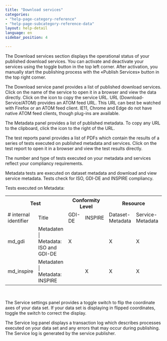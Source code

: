 ```yaml
---
title: "Download services"
categories:
- "help-page-category-reference"
- "help-page-subcategory-reference-data"
layout: help-detail
language: en
sidebar_position: 4

---
```


The Download services section displays the operational status of your published download services. You can activate and deactivate your services using the toggle button in the top left corner. After activation, you manually start the publishing process with the &laquo;Publish Services&raquo; button in the top right corner.

The Download service panel provides a list of published download services. Click on the name of the service to open it in a browser and view the data directly. Click on the <a class="btn btn-default" title="Copy URL"><span class="glyphicon glyphicon-copy"></span></a> icon to copy the service URL. URL (Download-Service/ATOM) provides an ATOM feed URL. This URL can best be watched with Firefox or an ATOM feed client. IE11, Chrome and Edge do not have native ATOM feed clients, though plug-ins are available.

The Metadata panel provides a list of published metadata. To copy any URL to the clipboard, click the
<a class="btn btn-default" title="Copy URL"><span class="glyphicon glyphicon-copy"></span></a>
 icon to the right of the URL.

The test reports panel provides a list of PDFs which contain the results of a series of tests executed on published metadata and services. Click on the test report to open it in a browser and view the test results directly.

The number and type of tests executed on your metadata and services reflect your compliancy requirements.

Metadata tests are executed on dataset metadata and download and view service metadata. Tests check for ISO, GDI-DE and INSPIRE compliancy.

Tests executed on Metadata:

<table>
    <th colspan="2">Test</th>
    <th colspan="2">Conformity Level</th>
    <th colspan="2">Resource</th>
    <th>Comments</th>
  <tr>
    <td># internal identifier</td>
    <td>Title</td>
    <td>GDI-DE</td>
    <td>INSPIRE</td>
    <td>Dataset-Metadata</td>
    <td>Service-Metadata</td>
    <td></td>
  </tr>
  <tr>
    <td>md_gdi</td>
    <td>Metadaten | Metadata: ISO and GDI-DE</td>
    <td>X</td>
    <td></td>
    <td>X</td>
    <td>X</td>
    <td>not executed for restricted services</td>
  </tr>
  <tr>
    <td>md_inspire</td>
    <td>Metadaten | Metadata: INSPIRE</td>
    <td></td>
    <td>X</td>
    <td>X</td>
    <td>X</td>
    <td></td>
  </tr>
</table>

<br/>

The Service settings panel provides a toggle switch to flip the coordinate axes of your data set. If your data set is displaying in flipped coordinates, toggle the switch to correct the display.

The Service log panel displays a transaction log which describes processes executed on your data set and any errors that may occur during publishing. The Service log is generated by the service publisher.
